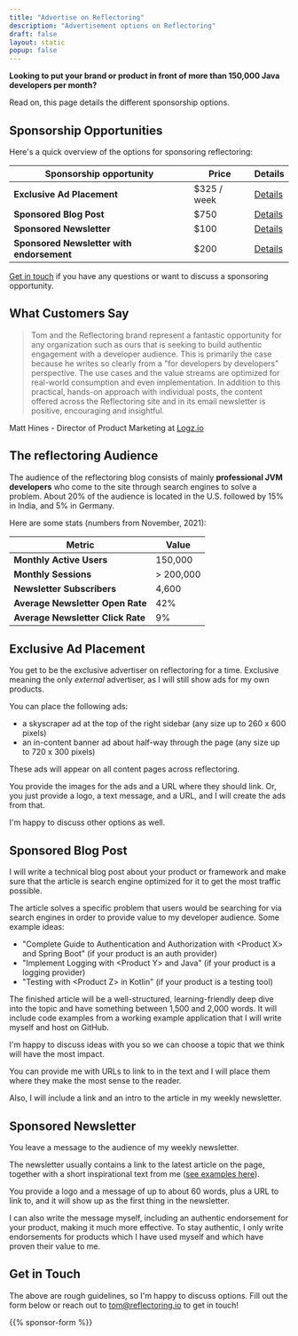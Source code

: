 ```yaml
---
title: "Advertise on Reflectoring"
description: "Advertisement options on Reflectoring"
draft: false
layout: static
popup: false
---
```


**Looking to put your brand or product in front of more than 150,000 Java developers per month?** 

Read on, this page details the different sponsorship options.

## Sponsorship Opportunities

Here's a quick overview of the options for sponsoring reflectoring:

| Sponsorship opportunity                   | Price       | Details |
|-------------------------------------------|-------------|------------------------------------|
| **Exclusive Ad Placement**                | $325 / week | [Details](#exclusive-ad-placement) |
| **Sponsored Blog Post**                   | $750        |  [Details](#sponsored-blog-post) |
| **Sponsored Newsletter**                  | $100        | [Details](#sponsored-newsletter) |
| **Sponsored Newsletter with endorsement** | $200        | [Details](#sponsored-newsletter) |

[Get in touch](#get-in-touch) if you have any questions or want to discuss a sponsoring opportunity.

## What Customers Say

> Tom and the Reflectoring brand represent a fantastic opportunity for any organization such as ours that is seeking to build authentic engagement with a developer audience. This is primarily the case because he writes so clearly from a "for developers by developers" perspective. The use cases and the value streams are optimized for real-world consumption and even implementation. In addition to this practical, hands-on approach with individual posts, the content offered across the Reflectoring site and in its email newsletter is positive, encouraging and insightful.

Matt Hines - Director of Product Marketing at [Logz.io](https://logz.io)

## The reflectoring Audience

The audience of the reflectoring blog consists of mainly **professional JVM developers** who come to the site through search engines to solve a problem. About 20% of the audience is located in the U.S. followed by 15% in India, and 5% in Germany.

Here are some stats (numbers from November, 2021):

| Metric                             | Value            
|------------------------------------|------------------|
| **Monthly Active Users**           | 150,000          |
| **Monthly Sessions**           | > 200,000 |
| **Newsletter Subscribers**           | 4,600            |
| **Average Newsletter Open Rate**           | 42%              |
| **Average Newsletter Click Rate**           | 9%               |

## Exclusive Ad Placement

You get to be the exclusive advertiser on reflectoring for a time. Exclusive meaning the only *external* advertiser, as I will still show ads for my own products.

You can place the following ads:

* a skyscraper ad at the top of the right sidebar (any size up to 260 x 600 pixels)
* an in-content banner ad about half-way through the page (any size up to 720 x 300 pixels)

These ads will appear on all content pages across reflectoring.

You provide the images for the ads and a URL where they should link. Or, you just provide a logo, a text message, and a URL, and I will create the ads from that.

I'm happy to discuss other options as well.

## Sponsored Blog Post

I will write a technical blog post about your product or framework and make sure that the article is search engine optimized for it to get the most traffic possible.

The article solves a specific problem that users would be searching for via search engines in order to provide value to my developer audience. Some example ideas:

* "Complete Guide to Authentication and Authorization with &lt;Product X&gt; and Spring Boot" (if your product is an auth provider)
* "Implement Logging with &lt;Product Y&gt; and Java" (if your product is a logging provider)
* "Testing with &lt;Product Z&gt; in Kotlin" (if your product is a testing tool)

The finished article will be a well-structured, learning-friendly deep dive into the topic and have something between 1,500 and 2,000 words. It will include code examples from a working example application that I will write myself and host on GitHub.

I'm happy to discuss ideas with you so we can choose a topic that we think will have the most impact.

You can provide me with URLs to link to in the text and I will place them where they make the most sense to the reader.

Also, I will include a link and an intro to the article in my weekly newsletter.

## Sponsored Newsletter

You leave a message to the audience of my weekly newsletter.

The newsletter usually contains a link to the latest article on the page, together with a short inspirational text from me ([see examples here](/simplify)).

You provide a logo and a message of up to about 60 words, plus a URL to link to, and it will show up as the first thing in the newsletter.

I can also write the message myself, including an authentic endorsement for your product, making it much more effective. To stay authentic, I only write endorsements for products which I have used myself and which have proven their value to me.

## Get in Touch

The above are rough guidelines, so I'm happy to discuss options. Fill out the form below or reach out to [tom@reflectoring.io](mailto:tom@reflectoring.io) to get in touch!

{{% sponsor-form %}}